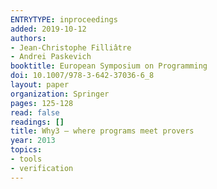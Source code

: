 ```yaml
---
ENTRYTYPE: inproceedings
added: 2019-10-12
authors:
- Jean-Christophe Filliâtre
- Andrei Paskevich
booktitle: European Symposium on Programming
doi: 10.1007/978-3-642-37036-6_8
layout: paper
organization: Springer
pages: 125-128
read: false
readings: []
title: Why3 — where programs meet provers
year: 2013
topics:
- tools
- verification
---
```


